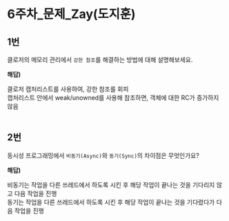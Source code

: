 6주차_문제_Zay(도지훈)
===
1번
---
클로저의 메모리 관리에서 `강한 참조`를 해결하는 방법에 대해 설명해보세요.

**해답)**

클로저 캡처리스트를 사용하여, 강한 참조를 회피<br>
캡처리스트 안에서 weak/unowned를 사용해 참조하면, 객체에 대한 RC가 증가하지 않음
<br><br>

2번
---
동시성 프로그래밍에서 `비동기(Async)`와 `동기(Sync)`의 차이점은 무엇인가요?

**해답)**

비동기는 작업을 다른 쓰레드에서 하도록 시킨 후 해당 작업이 끝나는 것을 기다리지 않고 다음 작업을 진행<br>
동기는 작업을 다른 쓰레드에서 하도록 시킨 후 해당 작업이 끝나는 것을 기다렸다가 다음 작업을 진행

<br>

<br><br>
